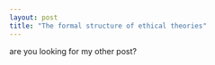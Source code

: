 ```yaml
---
layout: post
title: "The formal structure of ethical theories"
---
```


are you looking for my other post?
